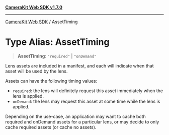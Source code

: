 [**CameraKit Web SDK v1.7.0**](../README.md)

***

[CameraKit Web SDK](../globals.md) / AssetTiming

# Type Alias: AssetTiming

> **AssetTiming**: `"required"` \| `"onDemand"`

Lens assets are included in a manifest, and each will indicate when that asset will be used by the lens.

Assets can have the following timing values:
- `required`: the lens will definitely request this asset immediately when the lens is applied.
- `onDemand`: the lens may request this asset at some time while the lens is applied.

Depending on the use-case, an application may want to cache both required and onDemand assets for
a particular lens, or may decide to only cache required assets (or cache no assets).
